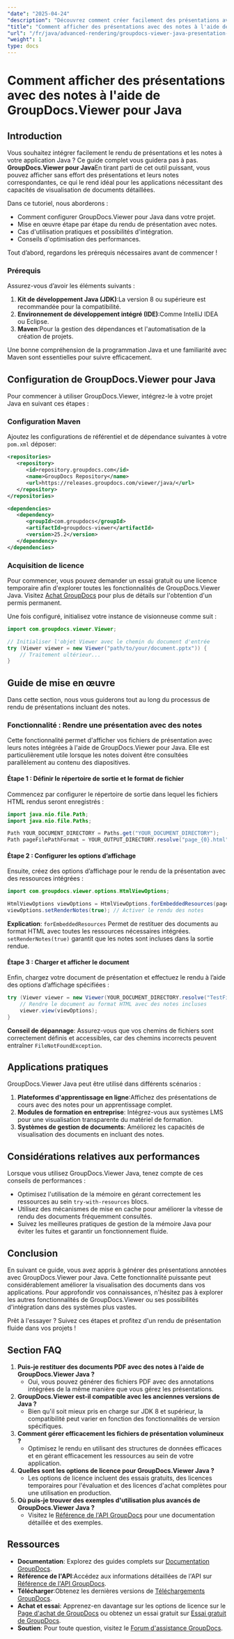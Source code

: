 ```yaml
---
"date": "2025-04-24"
"description": "Découvrez comment créer facilement des présentations avec des notes en Java grâce à GroupDocs.Viewer. Ce guide couvre la configuration, la mise en œuvre et l'optimisation des performances."
"title": "Comment afficher des présentations avec des notes à l'aide de GroupDocs.Viewer pour Java ? Un guide complet"
"url": "/fr/java/advanced-rendering/groupdocs-viewer-java-presentation-notes-rendering/"
"weight": 1
type: docs
---
```

# Comment afficher des présentations avec des notes à l'aide de GroupDocs.Viewer pour Java

## Introduction

Vous souhaitez intégrer facilement le rendu de présentations et les notes à votre application Java ? Ce guide complet vous guidera pas à pas. **GroupDocs.Viewer pour Java**En tirant parti de cet outil puissant, vous pouvez afficher sans effort des présentations et leurs notes correspondantes, ce qui le rend idéal pour les applications nécessitant des capacités de visualisation de documents détaillées.

Dans ce tutoriel, nous aborderons :
- Comment configurer GroupDocs.Viewer pour Java dans votre projet.
- Mise en œuvre étape par étape du rendu de présentation avec notes.
- Cas d'utilisation pratiques et possibilités d'intégration.
- Conseils d'optimisation des performances.

Tout d’abord, regardons les prérequis nécessaires avant de commencer !

### Prérequis

Assurez-vous d’avoir les éléments suivants :
1. **Kit de développement Java (JDK)**:La version 8 ou supérieure est recommandée pour la compatibilité.
2. **Environnement de développement intégré (IDE)**:Comme IntelliJ IDEA ou Eclipse.
3. **Maven**:Pour la gestion des dépendances et l'automatisation de la création de projets.

Une bonne compréhension de la programmation Java et une familiarité avec Maven sont essentielles pour suivre efficacement.

## Configuration de GroupDocs.Viewer pour Java

Pour commencer à utiliser GroupDocs.Viewer, intégrez-le à votre projet Java en suivant ces étapes :

### Configuration Maven

Ajoutez les configurations de référentiel et de dépendance suivantes à votre `pom.xml` déposer:

```xml
<repositories>
   <repository>
      <id>repository.groupdocs.com</id>
      <name>GroupDocs Repository</name>
      <url>https://releases.groupdocs.com/viewer/java/</url>
   </repository>
</repositories>

<dependencies>
   <dependency>
      <groupId>com.groupdocs</groupId>
      <artifactId>groupdocs-viewer</artifactId>
      <version>25.2</version>
   </dependency>
</dependencies>
```

### Acquisition de licence

Pour commencer, vous pouvez demander un essai gratuit ou une licence temporaire afin d'explorer toutes les fonctionnalités de GroupDocs.Viewer Java. Visitez [Achat GroupDocs](https://purchase.groupdocs.com/buy) pour plus de détails sur l'obtention d'un permis permanent.

Une fois configuré, initialisez votre instance de visionneuse comme suit :

```java
import com.groupdocs.viewer.Viewer;

// Initialiser l'objet Viewer avec le chemin du document d'entrée
try (Viewer viewer = new Viewer("path/to/your/document.pptx")) {
    // Traitement ultérieur...
}
```

## Guide de mise en œuvre

Dans cette section, nous vous guiderons tout au long du processus de rendu de présentations incluant des notes.

### Fonctionnalité : Rendre une présentation avec des notes

Cette fonctionnalité permet d'afficher vos fichiers de présentation avec leurs notes intégrées à l'aide de GroupDocs.Viewer pour Java. Elle est particulièrement utile lorsque les notes doivent être consultées parallèlement au contenu des diapositives.

#### Étape 1 : Définir le répertoire de sortie et le format de fichier

Commencez par configurer le répertoire de sortie dans lequel les fichiers HTML rendus seront enregistrés :

```java
import java.nio.file.Path;
import java.nio.file.Paths;

Path YOUR_DOCUMENT_DIRECTORY = Paths.get("YOUR_DOCUMENT_DIRECTORY");
Path pageFilePathFormat = YOUR_OUTPUT_DIRECTORY.resolve("page_{0}.html");
```

#### Étape 2 : Configurer les options d’affichage

Ensuite, créez des options d’affichage pour le rendu de la présentation avec des ressources intégrées :

```java
import com.groupdocs.viewer.options.HtmlViewOptions;

HtmlViewOptions viewOptions = HtmlViewOptions.forEmbeddedResources(pageFilePathFormat);
viewOptions.setRenderNotes(true); // Activer le rendu des notes
```

**Explication**: `forEmbeddedResources` Permet de restituer des documents au format HTML avec toutes les ressources nécessaires intégrées. `setRenderNotes(true)` garantit que les notes sont incluses dans la sortie rendue.

#### Étape 3 : Charger et afficher le document

Enfin, chargez votre document de présentation et effectuez le rendu à l’aide des options d’affichage spécifiées :

```java
try (Viewer viewer = new Viewer(YOUR_DOCUMENT_DIRECTORY.resolve("TestFiles.PPTX_WITH_NOTES"))) {
    // Rendre le document au format HTML avec des notes incluses
    viewer.view(viewOptions);
}
```

**Conseil de dépannage**: Assurez-vous que vos chemins de fichiers sont correctement définis et accessibles, car des chemins incorrects peuvent entraîner `FileNotFoundException`.

## Applications pratiques

GroupDocs.Viewer Java peut être utilisé dans différents scénarios :
1. **Plateformes d'apprentissage en ligne**:Affichez des présentations de cours avec des notes pour un apprentissage complet.
2. **Modules de formation en entreprise**: Intégrez-vous aux systèmes LMS pour une visualisation transparente du matériel de formation.
3. **Systèmes de gestion de documents**: Améliorez les capacités de visualisation des documents en incluant des notes.

## Considérations relatives aux performances

Lorsque vous utilisez GroupDocs.Viewer Java, tenez compte de ces conseils de performances :
- Optimisez l'utilisation de la mémoire en gérant correctement les ressources au sein `try-with-resources` blocs.
- Utilisez des mécanismes de mise en cache pour améliorer la vitesse de rendu des documents fréquemment consultés.
- Suivez les meilleures pratiques de gestion de la mémoire Java pour éviter les fuites et garantir un fonctionnement fluide.

## Conclusion

En suivant ce guide, vous avez appris à générer des présentations annotées avec GroupDocs.Viewer pour Java. Cette fonctionnalité puissante peut considérablement améliorer la visualisation des documents dans vos applications. Pour approfondir vos connaissances, n'hésitez pas à explorer les autres fonctionnalités de GroupDocs.Viewer ou ses possibilités d'intégration dans des systèmes plus vastes.

Prêt à l'essayer ? Suivez ces étapes et profitez d'un rendu de présentation fluide dans vos projets !

## Section FAQ

1. **Puis-je restituer des documents PDF avec des notes à l'aide de GroupDocs.Viewer Java ?**
   - Oui, vous pouvez générer des fichiers PDF avec des annotations intégrées de la même manière que vous gérez les présentations.
2. **GroupDocs.Viewer est-il compatible avec les anciennes versions de Java ?**
   - Bien qu'il soit mieux pris en charge sur JDK 8 et supérieur, la compatibilité peut varier en fonction des fonctionnalités de version spécifiques.
3. **Comment gérer efficacement les fichiers de présentation volumineux ?**
   - Optimisez le rendu en utilisant des structures de données efficaces et en gérant efficacement les ressources au sein de votre application.
4. **Quelles sont les options de licence pour GroupDocs.Viewer Java ?**
   - Les options de licence incluent des essais gratuits, des licences temporaires pour l'évaluation et des licences d'achat complètes pour une utilisation en production.
5. **Où puis-je trouver des exemples d'utilisation plus avancés de GroupDocs.Viewer Java ?**
   - Visitez le [Référence de l'API GroupDocs](https://reference.groupdocs.com/viewer/java/) pour une documentation détaillée et des exemples.

## Ressources
- **Documentation**: Explorez des guides complets sur [Documentation GroupDocs](https://docs.groupdocs.com/viewer/java/).
- **Référence de l'API**:Accédez aux informations détaillées de l'API sur [Référence de l'API GroupDocs](https://reference.groupdocs.com/viewer/java/).
- **Télécharger**:Obtenez les dernières versions de [Téléchargements GroupDocs](https://releases.groupdocs.com/viewer/java/).
- **Achat et essai**: Apprenez-en davantage sur les options de licence sur le [Page d'achat de GroupDocs](https://purchase.groupdocs.com/buy) ou obtenez un essai gratuit sur [Essai gratuit de GroupDocs](https://releases.groupdocs.com/viewer/java/).
- **Soutien**: Pour toute question, visitez le [Forum d'assistance GroupDocs](https://forum.groupdocs.com/c/viewer/9).